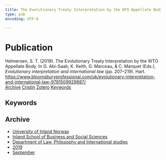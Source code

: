 ```yaml
---
title: The Evolutionary Treaty Interpretation by the WTO Appellate Body
type: pub
encoding: UTF-8

---
```

<h1>Publication</h1>
<article id="csl-bib-container-9R6W3CUX" class="csl-bib-container">
  <div class="csl-bib-body"> <div class="csl-entry">Helmersen, S. T. (2019). The Evolutionary Treaty Interpretation by the WTO Appellate Body. In G. Abi-Saab, K. Keith, G. Marceau, &#38; C. Marquet (Eds.), <i>Evolutionary interpretation and international law</i> (pp. 207–219). Hart. <a href="https://www.bloomsburyprofessional.com/uk/evolutionary-interpretation-and-international-law-9781509929887/">https://www.bloomsburyprofessional.com/uk/evolutionary-interpretation-and-international-law-9781509929887/</a></div> </div>
  <div class="csl-bib-buttons">
    <a href="#taxonomy-article-9R6W3CUX" alt="archive" class="csl-bib-button">Archive</a>
    <a href="https://app.cristin.no/results/show.jsf?id=1722182" alt="Cristin" class="csl-bib-button">Cristin</a>
    <a href="http://zotero.org/groups/5881554/items/9R6W3CUX" alt="Zotero" class="csl-bib-button">Zotero</a>
    <a href="#keywords-article-9R6W3CUX" alt="keywords" class="csl-bib-button">Keywords</a>
  </div>
  <div id="csl-bib-meta-container-9R6W3CUX"></div>
</article>
<div id="csl-bib-meta-9R6W3CUX" class="csl-bib-meta">
  <article id="keywords-article-9R6W3CUX" class="keywords-article">
    <h1>Keywords</h1>
    
  </article>
  <article id="taxonomy-article-9R6W3CUX" class="taxonomy-article">
    <h1>Archive</h1>
    <ul>
      <li><a href="{{< params subfolder >}}en/archive/?key=3DCRN523">University of Inland Norway</a></li>
      <li><a href="{{< params subfolder >}}en/archive/?key=DU8Q9LN9">Inland School of Business and Social Sciences</a></li>
      <li><a href="{{< params subfolder >}}en/archive/?key=ITYAG68H">Department of Law, Philosophy and International studies</a></li>
      <li><a href="{{< params subfolder >}}en/archive/?key=R9ZTQLVS">2019</a></li>
      <li><a href="{{< params subfolder >}}en/archive/?key=FUWM7DHP">September</a></li>
    </ul>
  </article>
</div>
